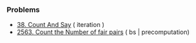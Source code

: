 ### Problems

-   [38. Count And Say](./problems/lc38.cpp)
    ( iteration )
-   [2563. Count the Number of fair pairs](./problems/lc2563.cpp)
    ( bs | precomputation)